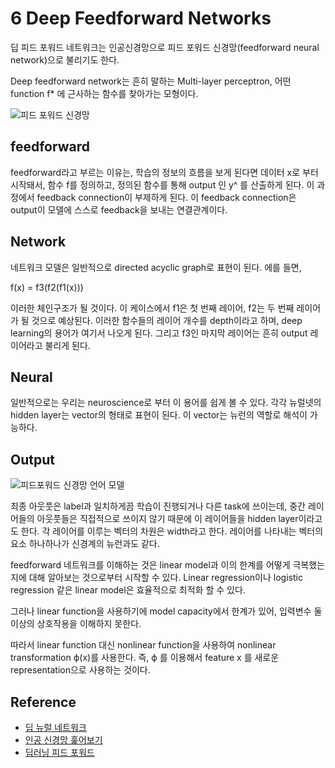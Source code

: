 # 6 Deep Feedforward Networks
딥 피드 포워드 네트워크는 인공신경망으로 피드 포워드 신경망(feedforward neural network)으로 불리기도 한다.

Deep feedforward network는 흔히 말하는 Multi-layer perceptron, 어떤 function f* 에 근사하는 함수를 찾아가는 모형이다.

![피드 포워드 신경망](https://wikidocs.net/images/page/24987/mlp_final.PNG)
## feedforward
feedforward라고 부르는 이유는, 학습의 정보의 흐름을 보게 된다면 데이터 x로 부터 시작돼서, 함수 f를 정의하고, 정의된 함수를 통해 output 인 y^ 를 산출하게 된다.
이 과정에서 feedback connection이 부제하게 된다. 이 feedback connection은 output이 모델에 스스로 feedback을 보내는 연결관계이다.

## Network
네트워크 모델은 일반적으로 directed acyclic graph로 표현이 된다. 에를 들면, 

f(x) = f3(f2(f1(x))) 

이러한 체인구조가 될 것이다. 이 케이스에서 f1은 첫 번째 레이어, f2는 두 번째 레이어가 될 것으로 예상된다.
이러한 함수들의 레이어 개수를 depth이라고 하며, deep learning의 용어가 여기서 나오게 된다.
그리고 f3인 마지막 레이어는 흔히 output 레이어라고 불리게 된다.

## Neural
일반적으로는 우리는 neuroscience로 부터 이 용어를 쉽게 볼 수 있다. 각각 뉴럴넷의 hidden layer는 vector의 형태로 표현이 된다. 이 vector는 뉴런의 역할로 해석이 가능하다.

## Output

![피드포워드 신경망 언어 모델](https://img1.daumcdn.net/thumb/R1280x0/?scode=mtistory2&fname=https%3A%2F%2Fblog.kakaocdn.net%2Fdn%2FdoUNv3%2FbtqAQ4myJ61%2FVi4iCDghoKtiFR1BebLULk%2Fimg.png)

최종 아웃풋은 label과 일치하게끔 학습이 진행되거나 다른 task에 쓰이는데, 중간 레이어들의 아웃풋들은 직접적으로 쓰이지 않기 때문에 이 레이어들을 hidden layer이라고도 한다. 각 레이어를 이루는 벡터의 차원은 width라고 한다. 레이어를 나타내는 벡터의 요소 하나하나가 신경계의 뉴런과도 같다.

feedforward 네트워크를 이해하는 것은 linear model과 이의 한계를 어떻게 극복했는지에 대해 알아보는 것으로부터 시작할 수 있다. Linear regression이나 logistic regression 같은 linear model은 효율적으로 최적화 할 수 있다.

그러나 linear function을 사용하기에 model capacity에서 한계가 있어, 입력변수 둘 이상의 상호작용을 이해하지 못한다.

따라서 linear function 대신 nonlinear function을 사용하여 nonlinear transformation ϕ(x)를 사용한다.
즉, ϕ 를 이용해서 feature x 를 새로운 representation으로 사용하는 것이다.

## Reference
- [딥 뉴럴 네트워크](https://seungheondoh.netlify.app/blog/mlp)
- [인공 신경망 훑어보기](https://wikidocs.net/24987)
- [딥러닝 피드 포워드](https://m.blog.naver.com/PostView.nhn?blogId=beyondlegend&logNo=221373971859&proxyReferer=https:%2F%2Fwww.google.com%2F)
